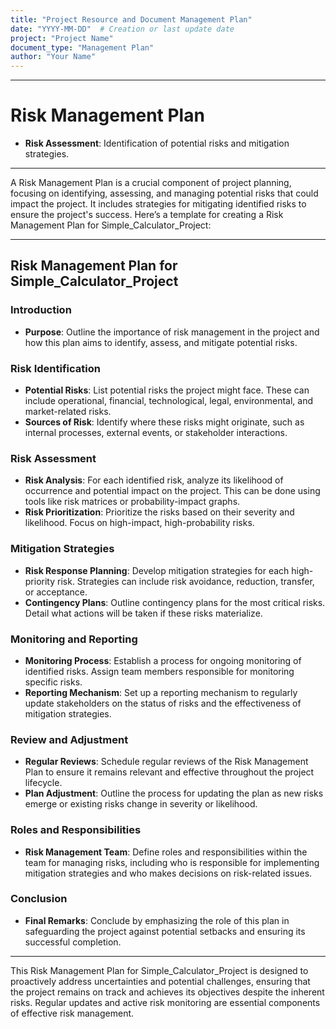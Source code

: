 ```yaml
---
title: "Project Resource and Document Management Plan"
date: "YYYY-MM-DD"  # Creation or last update date
project: "Project Name"
document_type: "Management Plan"
author: "Your Name"
---
```

---
# Risk Management Plan

- **Risk Assessment**: Identification of potential risks and mitigation strategies.

---
A Risk Management Plan is a crucial component of project planning, focusing on identifying, assessing, and managing potential risks that could impact the project. It includes strategies for mitigating identified risks to ensure the project's success. Here’s a template for creating a Risk Management Plan for Simple_Calculator_Project:

---

## Risk Management Plan for Simple_Calculator_Project

### Introduction
- **Purpose**: Outline the importance of risk management in the project and how this plan aims to identify, assess, and mitigate potential risks.

### Risk Identification
- **Potential Risks**: List potential risks the project might face. These can include operational, financial, technological, legal, environmental, and market-related risks.
- **Sources of Risk**: Identify where these risks might originate, such as internal processes, external events, or stakeholder interactions.

### Risk Assessment
- **Risk Analysis**: For each identified risk, analyze its likelihood of occurrence and potential impact on the project. This can be done using tools like risk matrices or probability-impact graphs.
- **Risk Prioritization**: Prioritize the risks based on their severity and likelihood. Focus on high-impact, high-probability risks.

### Mitigation Strategies
- **Risk Response Planning**: Develop mitigation strategies for each high-priority risk. Strategies can include risk avoidance, reduction, transfer, or acceptance.
- **Contingency Plans**: Outline contingency plans for the most critical risks. Detail what actions will be taken if these risks materialize.

### Monitoring and Reporting
- **Monitoring Process**: Establish a process for ongoing monitoring of identified risks. Assign team members responsible for monitoring specific risks.
- **Reporting Mechanism**: Set up a reporting mechanism to regularly update stakeholders on the status of risks and the effectiveness of mitigation strategies.

### Review and Adjustment
- **Regular Reviews**: Schedule regular reviews of the Risk Management Plan to ensure it remains relevant and effective throughout the project lifecycle.
- **Plan Adjustment**: Outline the process for updating the plan as new risks emerge or existing risks change in severity or likelihood.

### Roles and Responsibilities
- **Risk Management Team**: Define roles and responsibilities within the team for managing risks, including who is responsible for implementing mitigation strategies and who makes decisions on risk-related issues.

### Conclusion
- **Final Remarks**: Conclude by emphasizing the role of this plan in safeguarding the project against potential setbacks and ensuring its successful completion.

---

This Risk Management Plan for Simple_Calculator_Project is designed to proactively address uncertainties and potential challenges, ensuring that the project remains on track and achieves its objectives despite the inherent risks. Regular updates and active risk monitoring are essential components of effective risk management.